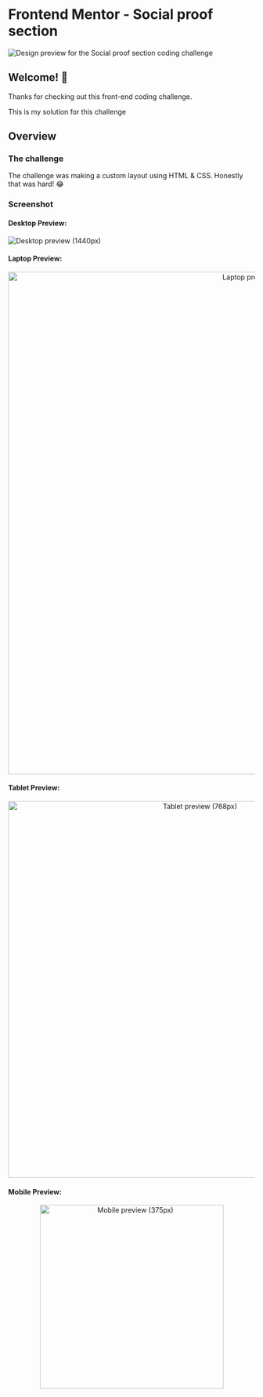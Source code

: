 # Frontend Mentor - Social proof section

![Design preview for the Social proof section coding challenge](./design/desktop-preview.jpg)

## Welcome! 👋

Thanks for checking out this front-end coding challenge.

This is my solution for this challenge

## Overview

### The challenge

The challenge was making a custom layout using HTML & CSS.
Honestly that was hard! 😂

### Screenshot
#### Desktop Preview:

![Desktop preview (1440px)](./design/Desktop-preview-1440.png "Desktop preview")
#### Laptop Preview:

<p align="center" width="100%">
  <img src="./design/Laptop-preview-1024.png" width=1024 alt="Laptop preview (1024px)" title="Laptop Preview">
</p>

#### Tablet Preview:

<p align="center" width="100%">
  <img src="./design/Tablet-preview-768.png" width=768 alt="Tablet preview (768px)" title="Tablet Preview">
</p>

#### Mobile Preview:

<p align="center" width="100%">
  <img src="./design/mobile-preview-375.png" width=375 alt="Mobile preview (375px)" title="Mobile Preview">
</p>